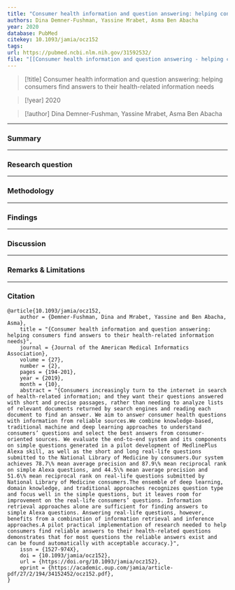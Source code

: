 ```yaml
---
title: "Consumer health information and question answering: helping consumers find answers to their health-related information needs"
authors: Dina Demner-Fushman, Yassine Mrabet, Asma Ben Abacha
year: 2020
database: PubMed
citekey: 10.1093/jamia/ocz152
tags: 
url: https://pubmed.ncbi.nlm.nih.gov/31592532/
file: "[[Consumer health information and question answering - helping consumers find answers to their health-related information needs.pdf]]"
---
```


>[!title]
Consumer health information and question answering: helping consumers find answers to their health-related information needs

>[!year]
2020

>[!author]
Dina Demner-Fushman, Yassine Mrabet, Asma Ben Abacha


------------------------------------

### Summary


------------------------------------

### Research question


------------------------------------

### Methodology


------------------------------------

### Findings


------------------------------------

### Discussion


------------------------------------

### Remarks & Limitations


------------------------------------

### Citation

```
@article{10.1093/jamia/ocz152,
    author = {Demner-Fushman, Dina and Mrabet, Yassine and Ben Abacha, Asma},
    title = "{Consumer health information and question answering: helping consumers find answers to their health-related information needs}",
    journal = {Journal of the American Medical Informatics Association},
    volume = {27},
    number = {2},
    pages = {194-201},
    year = {2019},
    month = {10},
    abstract = "{Consumers increasingly turn to the internet in search of health-related information; and they want their questions answered with short and precise passages, rather than needing to analyze lists of relevant documents returned by search engines and reading each document to find an answer. We aim to answer consumer health questions with information from reliable sources.We combine knowledge-based, traditional machine and deep learning approaches to understand consumers’ questions and select the best answers from consumer-oriented sources. We evaluate the end-to-end system and its components on simple questions generated in a pilot development of MedlinePlus Alexa skill, as well as the short and long real-life questions submitted to the National Library of Medicine by consumers.Our system achieves 78.7\% mean average precision and 87.9\% mean reciprocal rank on simple Alexa questions, and 44.5\% mean average precision and 51.6\% mean reciprocal rank on real-life questions submitted by National Library of Medicine consumers.The ensemble of deep learning, domain knowledge, and traditional approaches recognizes question type and focus well in the simple questions, but it leaves room for improvement on the real-life consumers’ questions. Information retrieval approaches alone are sufficient for finding answers to simple Alexa questions. Answering real-life questions, however, benefits from a combination of information retrieval and inference approaches.A pilot practical implementation of research needed to help consumers find reliable answers to their health-related questions demonstrates that for most questions the reliable answers exist and can be found automatically with acceptable accuracy.}",
    issn = {1527-974X},
    doi = {10.1093/jamia/ocz152},
    url = {https://doi.org/10.1093/jamia/ocz152},
    eprint = {https://academic.oup.com/jamia/article-pdf/27/2/194/34152452/ocz152.pdf},
}
```